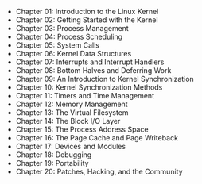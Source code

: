 * Chapter 01: Introduction to the Linux Kernel
* Chapter 02: Getting Started with the Kernel
* Chapter 03: Process Management
* Chapter 04: Process Scheduling
* Chapter 05: System Calls
* Chapter 06: Kernel Data Structures
* Chapter 07: Interrupts and Interrupt Handlers
* Chapter 08: Bottom Halves and Deferring Work
* Chapter 09: An Introduction to Kernel Synchronization
* Chapter 10: Kernel Synchronization Methods
* Chapter 11: Timers and Time Management
* Chapter 12: Memory Management
* Chapter 13: The Virtual Filesystem
* Chapter 14: The Block I/O Layer
* Chapter 15: The Process Address Space
* Chapter 16: The Page Cache and Page Writeback
* Chapter 17: Devices and Modules
* Chapter 18: Debugging
* Chapter 19: Portability
* Chapter 20: Patches, Hacking, and the Community
